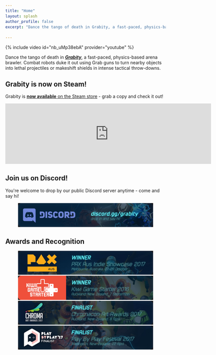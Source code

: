 ```yaml
---
title: "Home"
layout: splash
author_profile: false
excerpt: "Dance the tango of death in Grabity, a fast-paced, physics-based arena brawler."

---
```


{% include video id="nb_uMp38ebA" provider="youtube" %}

Dance the tango of death in [***Grabity***](http://store.steampowered.com/app/652810/Grabity/), a fast-paced, physics-based arena brawler. Combat robots duke it out using Grab guns to turn nearby objects into lethal projectiles or makeshift shields in intense tactical throw-downs.


## Grabity is now on Steam!

Grabity is [**now available** on the Steam store](http://store.steampowered.com/app/652810/Grabity/) - grab a copy and check it out!

<iframe src="https://store.steampowered.com/widget/652810/" frameborder="0" width="646" height="190"></iframe>


## Join us on Discord!

You're welcome to drop by our public Discord server anytime - come and say hi!

<figure>
    <a href="http://discord.gg/grabity"><img src="/assets/images/discord/grabity_discord.jpg"></a>
</figure>


## Awards and Recognition

<figure>
    <a href="http://aus.paxsite.com/indie/2017/08#grabity"><img src="/assets/images/awards/pax_aus_2017.jpg"></a>
    <a href="http://nzgda.com/news/kiwi-game-starter-2016/"><img src="/assets/images/awards/kiwi_game_starter_2016.jpg"></a>
    <a href="http://www.chromacon.co.nz/art-awards/"><img src="/assets/images/awards/chromacon_2017.jpg"></a>
    <a href="http://www.playbyplay.co.nz/awards/"><img src="/assets/images/awards/play_by_play_2017.jpg"></a>
</figure>
